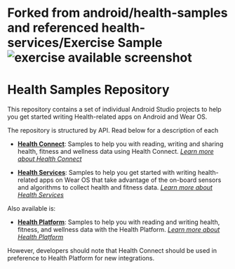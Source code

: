 Forked from android/health-samples and referenced health-services/Exercise Sample
![exercise available screenshot](screenshots/exercise_available.png)
======================
Health Samples Repository
======================

This repository contains a set of individual Android Studio projects to help you get started writing Health-related apps on Android and Wear OS.

The repository is structured by API. Read below for a description of each

-   **[Health Connect][health-connect-samples]**: Samples to help you with reading, writing and sharing health, fitness and wellness data using Health Connect. *[Learn more about Health Connect][health-connect-dac]*

-   **[Health Services][health-services-samples]**: Samples to help you get started with writing health-related apps on Wear OS that take advantage of the on-board sensors and algorithms to collect health and fitness data. *[Learn more about Health Services][health-services-dac]*

Also available is:

-   **[Health Platform][health-platform-v1-samples]**: Samples to help you with reading and writing health, fitness, and wellness data with the Health Platform. *[Learn more about Health Platform][health-platform-v1-dac]*

However, developers should note that Health Connect should be used in preference to Health Platform for new integrations.

[health-connect-dac]: https://developer.android.com/health-connect
[health-connect-samples]: health-connect/
[health-platform-v1-dac]: https://developer.android.com/training/wearables/health-services/health-platform
[health-platform-v1-samples]: health-platform-v1/
[health-services-dac]: https://developer.android.com/training/wearables/health-services
[health-services-samples]: health-services/
